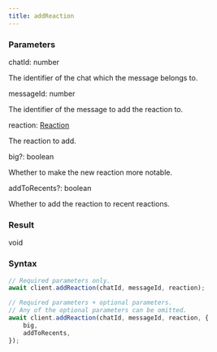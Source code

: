 ```yaml
---
title: addReaction
---
```


### Parameters 

<div class="flex flex-col gap-3"><div><div class="font-mono"><span class="font-bold">chatId</span><span class="opacity-50">:</span> <span>number</span></div><div class="pl-3"><div class="no-margin">

The identifier of the chat which the message belongs to.

</div></div></div><div><div class="font-mono"><span class="font-bold">messageId</span><span class="opacity-50">:</span> <span>number</span></div><div class="pl-3"><div class="no-margin">

The identifier of the message to add the reaction to.

</div></div></div><div><div class="font-mono"><span class="font-bold">reaction</span><span class="opacity-50">:</span> <a href="/gh/types/reaction"  >Reaction</a></div><div class="pl-3"><div class="no-margin">

The reaction to add.

</div></div></div><div class="flex flex-col gap-3"><div><div class="flex gap-2"><div class="font-mono"><span class="font-bold">big</span><span class="opacity-50"><span title="Optional" class="cursor-help">?</span>:</span> <span>boolean</span></div></div><div class="pl-3"><div class="no-margin">

Whether to make the new reaction more notable.

</div></div></div><div><div class="flex gap-2"><div class="font-mono"><span class="font-bold">addToRecents</span><span class="opacity-50"><span title="Optional" class="cursor-help">?</span>:</span> <span>boolean</span></div></div><div class="pl-3"><div class="no-margin">

Whether to add the reaction to recent reactions.

</div></div></div></div></div>

### Result 

<div class="font-mono"><span>void</span></div>

### Syntax

```ts
// Required parameters only.
await client.addReaction(chatId, messageId, reaction);

// Required parameters + optional parameters.
// Any of the optional parameters can be omitted.
await client.addReaction(chatId, messageId, reaction, {
    big,
    addToRecents,
});
```



